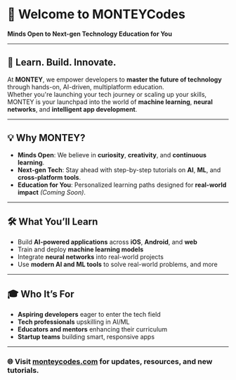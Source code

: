 # 🧠 Welcome to **MONTEYCodes**
**Minds Open to Next-gen Technology Education for You**

---

## 🚀 Learn. Build. Innovate.

At **MONTEY**, we empower developers to **master the future of technology** through hands-on, AI-driven, multiplatform education.  
Whether you're launching your tech journey or scaling up your skills, MONTEY is your launchpad into the world of **machine learning**, **neural networks**, and **intelligent app development**.

---

## 💡 Why MONTEY?

- **Minds Open**: We believe in **curiosity**, **creativity**, and **continuous learning**.
- **Next-gen Tech**: Stay ahead with step-by-step tutorials on **AI**, **ML**, and **cross-platform tools**.
- **Education for You**: Personalized learning paths designed for **real-world impact** *(Coming Soon)*.

---

## 🛠️ What You’ll Learn

- Build **AI-powered applications** across **iOS**, **Android**, and **web**
- Train and deploy **machine learning models**
- Integrate **neural networks** into real-world projects
- Use **modern AI and ML tools** to solve real-world problems, and more

---

## 🎓 Who It’s For

- **Aspiring developers** eager to enter the tech field
- **Tech professionals** upskilling in AI/ML
- **Educators and mentors** enhancing their curriculum
- **Startup teams** building smart, responsive apps

---

### 🌐 Visit [monteycodes.com](https://www.monteycodes.com) for updates, resources, and new tutorials.

